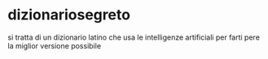 # dizionariosegreto
si tratta di un dizionario latino che usa le intelligenze artificiali per farti pere la miglior versione possibile
